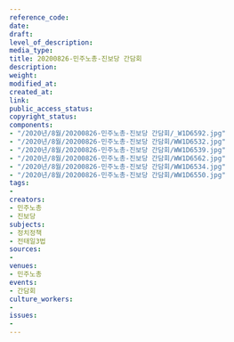 ```yaml
---
reference_code: 
date: 
draft: 
level_of_description: 
media_type: 
title: 20200826-민주노총-진보당 간담회
description: 
weight: 
modified_at: 
created_at: 
link: 
public_access_status: 
copyright_status: 
components:
- "/2020년/8월/20200826-민주노총-진보당 간담회/_W1D6592.jpg"
- "/2020년/8월/20200826-민주노총-진보당 간담회/WW1D6532.jpg"
- "/2020년/8월/20200826-민주노총-진보당 간담회/WW1D6539.jpg"
- "/2020년/8월/20200826-민주노총-진보당 간담회/WW1D6562.jpg"
- "/2020년/8월/20200826-민주노총-진보당 간담회/WW1D6534.jpg"
- "/2020년/8월/20200826-민주노총-진보당 간담회/WW1D6550.jpg"
tags:
- 
creators:
- 민주노총
- 진보당
subjects:
- 정치정책
- 전태일3법
sources:
- 
venues:
- 민주노총
events:
- 간담회
culture_workers:
- 
issues:
- 
---
```

